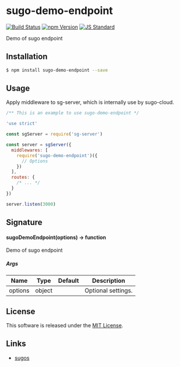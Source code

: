 sugo-demo-endpoint
==========

<!---
This file is generated by ape-tmpl. Do not update manually.
--->

<!-- Badge Start -->
<a name="badges"></a>

[![Build Status][bd_travis_com_shield_url]][bd_travis_com_url]
[![npm Version][bd_npm_shield_url]][bd_npm_url]
[![JS Standard][bd_standard_shield_url]][bd_standard_url]

[bd_repo_url]: https://github.com/realglobe-Inc/sugo-demo-endpoint
[bd_travis_url]: http://travis-ci.org/realglobe-Inc/sugo-demo-endpoint
[bd_travis_shield_url]: http://img.shields.io/travis/realglobe-Inc/sugo-demo-endpoint.svg?style=flat
[bd_travis_com_url]: http://travis-ci.com/realglobe-Inc/sugo-demo-endpoint
[bd_travis_com_shield_url]: https://api.travis-ci.com/realglobe-Inc/sugo-demo-endpoint.svg?token=aeFzCpBZebyaRijpCFmm
[bd_license_url]: https://github.com/realglobe-Inc/sugo-demo-endpoint/blob/master/LICENSE
[bd_codeclimate_url]: http://codeclimate.com/github/realglobe-Inc/sugo-demo-endpoint
[bd_codeclimate_shield_url]: http://img.shields.io/codeclimate/github/realglobe-Inc/sugo-demo-endpoint.svg?style=flat
[bd_codeclimate_coverage_shield_url]: http://img.shields.io/codeclimate/coverage/github/realglobe-Inc/sugo-demo-endpoint.svg?style=flat
[bd_gemnasium_url]: https://gemnasium.com/realglobe-Inc/sugo-demo-endpoint
[bd_gemnasium_shield_url]: https://gemnasium.com/realglobe-Inc/sugo-demo-endpoint.svg
[bd_npm_url]: http://www.npmjs.org/package/sugo-demo-endpoint
[bd_npm_shield_url]: http://img.shields.io/npm/v/sugo-demo-endpoint.svg?style=flat
[bd_standard_url]: http://standardjs.com/
[bd_standard_shield_url]: https://img.shields.io/badge/code%20style-standard-brightgreen.svg

<!-- Badge End -->


<!-- Description Start -->
<a name="description"></a>

Demo of sugo endpoint

<!-- Description End -->


<!-- Overview Start -->
<a name="overview"></a>



<!-- Overview End -->


<!-- Sections Start -->
<a name="sections"></a>

<!-- Section from "doc/guides/01.Installation.md.hbs" Start -->

<a name="section-doc-guides-01-installation-md"></a>
Installation
-----

```bash
$ npm install sugo-demo-endpoint --save
```


<!-- Section from "doc/guides/01.Installation.md.hbs" End -->

<!-- Section from "doc/guides/02.Usage.md.hbs" Start -->

<a name="section-doc-guides-02-usage-md"></a>
Usage
---------

Apply middleware to sg-server, which is internally use by sugo-cloud.

```javascript
/** This is an example to use sugo-demo-endpoint */

'use strict'

const sgServer = require('sg-server')

const server = sgServer({
  middlewares: [
    require('sugo-demo-endpoint')({
      // Options
    })
  ],
  routes: {
    /* ... */
  }
})

server.listen(3000)


```


<!-- Section from "doc/guides/02.Usage.md.hbs" End -->

<!-- Section from "doc/guides/03.Signature.md.hbs" Start -->

<a name="section-doc-guides-03-signature-md"></a>
Signature
-------

#### sugoDemoEndpoint(options) -> function

Demo of sugo endpoint

##### Args

| Name | Type | Default | Description |
| --- | ---- | --- | --- |
| options | object  |  | Optional settings. |


<!-- Section from "doc/guides/03.Signature.md.hbs" End -->


<!-- Sections Start -->


<!-- LICENSE Start -->
<a name="license"></a>

License
-------
This software is released under the [MIT License](https://github.com/realglobe-Inc/sugo-demo-endpoint/blob/master/LICENSE).

<!-- LICENSE End -->


<!-- Links Start -->
<a name="links"></a>

Links
------

+ [sugos](https://github.com/realglobe-Inc/sugos)

<!-- Links End -->
